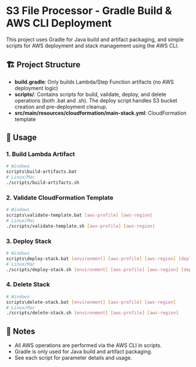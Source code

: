 # S3 File Processor - Gradle Build & AWS CLI Deployment

This project uses Gradle for Java build and artifact packaging, and simple scripts for AWS deployment and stack management using the AWS CLI.

## 🏗️ Project Structure

- **build.gradle**: Only builds Lambda/Step Function artifacts (no AWS deployment logic)
- **scripts/**: Contains scripts for build, validate, deploy, and delete operations (both .bat and .sh). The deploy script handles S3 bucket creation and pre-deployment cleanup.
- **src/main/resources/cloudformation/main-stack.yml**: CloudFormation template

## 🚀 Usage

### 1. Build Lambda Artifact

```bash
# Windows
scripts\build-artifacts.bat
# Linux/Mac
./scripts/build-artifacts.sh
```

### 2. Validate CloudFormation Template

```bash
# Windows
scripts\validate-template.bat [aws-profile] [aws-region]
# Linux/Mac
./scripts/validate-template.sh [aws-profile] [aws-region]
```

### 3. Deploy Stack

```bash
# Windows
scripts\deploy-stack.bat [environment] [aws-profile] [aws-region] [deploy-bucket]
# Linux/Mac
./scripts/deploy-stack.sh [environment] [aws-profile] [aws-region] [deploy-bucket]
```

### 4. Delete Stack

```bash
# Windows
scripts\delete-stack.bat [environment] [aws-profile] [aws-region]
# Linux/Mac
./scripts/delete-stack.sh [environment] [aws-profile] [aws-region]
```

## 🔧 Notes
- All AWS operations are performed via the AWS CLI in scripts.
- Gradle is only used for Java build and artifact packaging.
- See each script for parameter details and usage.
